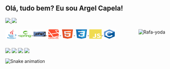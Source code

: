 ## Olá, tudo bem? Eu sou Argel Capela!

 <div>
  <a href="https://github.com/argelcapela">
  <img height="180em" src="https://github-readme-stats.vercel.app/api?username=argelcapela&show_icons=true&theme=dark&include_all_commits=true&count_private=true"/>
  <img height="180em" src="https://github-readme-stats.vercel.app/api/top-langs/?username=argelcapela&layout=compact&langs_count=7&theme=dark"/>
</div>
 
<div style="display: inline_block"><br>
   <img align="center" alt="gel-java" height="30" width="40" src="https://raw.githubusercontent.com/devicons/devicon/master/icons/java/java-original.svg">
  <img align="center" alt="gel-spring" height="30" width="40" src="https://raw.githubusercontent.com/devicons/devicon/master/icons/spring/spring-original-wordmark.svg">
    <img align="center" alt="gel-php" height="30" width="40" src="https://raw.githubusercontent.com/devicons/devicon/master/icons/php/php-original.svg">
   <img align="center" alt="gel-laravel" height="30" width="40" src="https://raw.githubusercontent.com/devicons/devicon/master/icons/laravel/laravel-plain-wordmark.svg">
   <img align="center" alt="gel-HTML" height="30" width="40" src="https://raw.githubusercontent.com/devicons/devicon/master/icons/html5/html5-original.svg">
   <img align="center" alt="gel-CSS" height="30" width="40" src="https://raw.githubusercontent.com/devicons/devicon/master/icons/css3/css3-original.svg">
 <img align="center" alt="gel-Js" height="30" width="40" src="https://raw.githubusercontent.com/devicons/devicon/master/icons/javascript/javascript-plain.svg">
  <img align="center" alt="gel-c" height="30" width="40" src="https://raw.githubusercontent.com/devicons/devicon/master/icons/c/c-original.svg">  
 
  <!-- <img align="center" alt="Rafa-React" height="30" width="40" src="https://raw.githubusercontent.com/devicons/devicon/master/icons/react/react-original.svg"> -->
  <!--<img align="center" alt="Rafa-Csharp" height="30" width="40" src="https://raw.githubusercontent.com/devicons/devicon/master/icons/csharp/csharp-original.svg"> -->
  <!-- <img align="center" alt="Rafa-Ts" height="30" width="40" src="https://raw.githubusercontent.com/devicons/devicon/master/icons/typescript/typescript-plain.svg"> -->
  <!-- <img align="center" alt="Rafa-Python" height="30" width="40" src="https://raw.githubusercontent.com/devicons/devicon/master/icons/python/python-original.svg"> -->
  <img align="right" alt="Rafa-yoda" height="150px" src="https://media1.giphy.com/media/LmNwrBhejkK9EFP504/200.gif">
 
 </div>
  
  ##
 
<div> 
 
  <a href="https://www.instagram.com/argelcapela/" target="_blank"><img src="https://img.shields.io/badge/-Instagram-%23E4405F?style=for-the-badge&logo=instagram&logoColor=white" target="_blank"></a>
  <a href = "mailto:argelcapeladossantos@gmail.com"><img src="https://img.shields.io/badge/-Gmail-%23333?style=for-the-badge&logo=gmail&logoColor=white" target="_blank"></a>
  <a href="https://www.linkedin.com/in/argel-capela-dos-santos-096411203" target="_blank"><img src="https://img.shields.io/badge/-LinkedIn-%230077B5?style=for-the-badge&logo=linkedin&logoColor=white" target="_blank"></a> 
   <a href="https://wa.me/message/HMG2UV727HJKH1" target="_blank"><img src="https://img.shields.io/badge/WhatsApp-25D366?style=for-the-badge&logo=whatsapp&logoColor=white" target="_blank"></a> 

 
  <!-- <a href="https://www.youtube.com/channel/UC_-uuuZbY0AAt9CViNzvc-Q" target="_blank"><img src="https://img.shields.io/badge/YouTube-FF0000?style=for-the-badge&logo=youtube&logoColor=white" target="_blank"></a> -->
 
  ![Snake animation](https://github.com/argelcapela/blob/output/github-contribution-grid-snake.svg)
 
</div>


